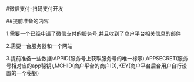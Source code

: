 

#微信支付-扫码支付开发


##提前准备的内容

1.需要一个已经申请了微信支付的服务号,并且收到了商户平台相关信息的邮件

2.需要一台服务器和一个网站

3.提前准备一些数据:APPID(服务号上获取服务号的唯一标示),APPSECRET(服务号相对应的app秘钥),MCHID(商户平台的商户ID),KEY(商户平台后台用户自行设置的一个秘钥)


